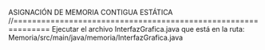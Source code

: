 ASIGNACIÓN DE MEMORIA CONTIGUA ESTÁTICA
//==============================================================
Ejecutar el archivo InterfazGrafica.java que está en la ruta:
Memoria/src/main/java/memoria/InterfazGrafica.java